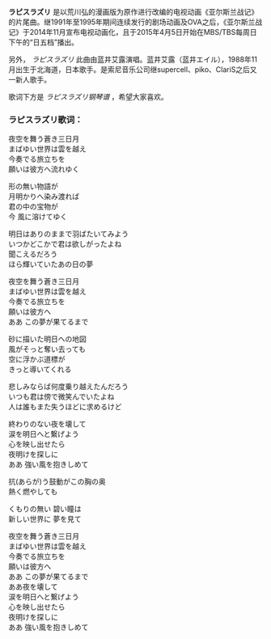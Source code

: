 

**ラピスラズリ**
是以荒川弘的漫画版为原作进行改编的电视动画《亚尔斯兰战记》的片尾曲。继1991年至1995年期间连续发行的剧场动画及OVA之后，《亚尔斯兰战记》于2014年11月宣布电视动画化，且于2015年4月5日开始在MBS/TBS每周日下午的“日五档”播出。

另外， _ラピスラズリ_
此曲由蓝井艾露演唱。蓝井艾露（蓝井エイル），1988年11月出生于北海道，日本歌手。是索尼音乐公司继supercell、piko、ClariS之后又一新人歌手。

歌词下方是 _ラピスラズリ钢琴谱_ ，希望大家喜欢。

### ラピスラズリ歌词：

夜空を舞う蒼き三日月  
まばゆい世界は雲を越え  
今奏でる旅立ちを  
願いは彼方へ流れゆく

形の無い物語が  
月明かりへ染み渡れば  
君の中の宝物が  
今 風に溶けてゆく

明日はありのままで羽ばたいてみよう  
いつかどこかで君は欲しがったよね  
聞こえるだろう  
ほら輝いていたあの日の夢

夜空を舞う蒼き三日月  
まばゆい世界は雲を越え  
今奏でる旅立ちを  
願いは彼方へ  
ああ この夢が果てるまで

砂に描いた明日への地図  
風がそっと奪い去っても  
空に浮かぶ道標が  
きっと導いてくれる

悲しみならば何度乗り越えたんだろう  
いつも君は傍で微笑んでいたよね  
人は誰もまた失うほどに求めるけど

終わりのない夜を壊して  
涙を明日へと繋げよう  
心を映し出せたら  
夜明けを探しに  
ああ 強い風を抱きしめて

抗(あらが)う鼓動がこの胸の奥  
熱く燃やしても

くもりの無い 碧い瞳は  
新しい世界に 夢を見て

夜空を舞う蒼き三日月  
まばゆい世界は雲を越え  
今奏でる旅立ちを  
願いは彼方へ  
ああ この夢が果てるまで  
ああ夜を壊して  
涙を明日へと繋げよう  
心を映し出せたら  
夜明けを探しに  
ああ 強い風を抱きしめて

